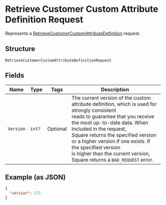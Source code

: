 
# Retrieve Customer Custom Attribute Definition Request

Represents a [RetrieveCustomerCustomAttributeDefinition](../../doc/api/customer-custom-attributes.md#retrieve-customer-custom-attribute-definition) request.

## Structure

`RetrieveCustomerCustomAttributeDefinitionRequest`

## Fields

| Name | Type | Tags | Description |
|  --- | --- | --- | --- |
| `Version` | `int?` | Optional | The current version of the custom attribute definition, which is used for strongly consistent<br>reads to guarantee that you receive the most up-to-date data. When included in the request,<br>Square returns the specified version or a higher version if one exists. If the specified version<br>is higher than the current version, Square returns a `BAD_REQUEST` error. |

## Example (as JSON)

```json
{
  "version": 172
}
```


